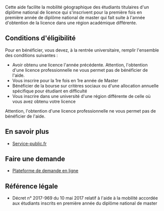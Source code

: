 Cette aide facilite la mobilité géographique des étudiants titulaires d'un diplôme national de licence qui s'inscrivent pour la première fois en première année de diplôme national de master qui fait suite à l'année d'obtention de la licence dans une région académique différente.

## Conditions d'éligibilité

Pour en bénéficier, vous devez, à la rentrée universitaire, remplir l'ensemble des conditions suivantes :

- Avoir obtenu une licence l'année précédente. Attention, l'obtention d'une licence professionnelle ne vous permet pas de bénéficier de l'aide.
- Vous inscrire pour la 1re fois en 1re année de Master
- Bénéficier de la bourse sur critères sociaux ou d'une allocation annuelle spécifique pour étudiant en difficulté
- Vous inscrire dans une université d'une région différente de celle où vous avez obtenu votre licence

Attention, l'obtention d'une licence professionnelle ne vous permet pas de bénéficier de l'aide.

## En savoir plus

- [Service-public.fr](https://www.service-public.fr/particuliers/vosdroits/F34343)

## Faire une demande

- [Plateforme de demande en ligne](https://messervices.etudiant.gouv.fr)

## Référence légale

- Décret n° 2017-969 du 10 mai 2017 relatif à l'aide à la mobilité accordée aux étudiants inscrits en première année du diplôme national de master
